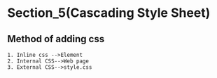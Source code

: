 # Section_5(Cascading Style Sheet)

## Method of adding css 
    1. Inline css -->Element
    2. Internal CSS-->Web page
    3. External CSS-->style.css